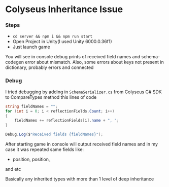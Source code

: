 ﻿# Colyseus Inheritance Issue

### Steps

* `cd server && npm i && npm run start`
* Open Project in Unity(I used Unity 6000.0.36f1)
* Just launch game


You will see in console debug prints of received field names and schema-codegen error about mismatch.
Also, some errors about keys not present in dictionary, probably errors and connected


### Debug

I tried debugging by adding in `SchemaSerializer.cs` from Colyseus C# SDK to CompareTypes method this lines of code

```csharp
string fieldNames = "";
for (int i = 0; i < reflectionFields.Count; i++)
{
    fieldNames += reflectionFields[i].name + ", ";
}

Debug.Log($"Received fields {fieldNames}");
```

After starting game in console will output received field names and in my case it was repeated same fields like:
* position, position, 

and etc

Basically any inherited types with more than 1 level of deep inheritance
